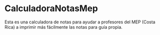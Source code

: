 # CalculadoraNotasMep
Esta es una calculadora de notas para ayudar a profesores del MEP (Costa Rica) a imprimir más fácilmente las notas para guía propia.
